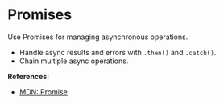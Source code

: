 # Promises

Use Promises for managing asynchronous operations.

- Handle async results and errors with `.then()` and `.catch()`.
- Chain multiple async operations.

**References:**
- [MDN: Promise](https://developer.mozilla.org/en-US/docs/Web/JavaScript/Reference/Global_Objects/Promise)
